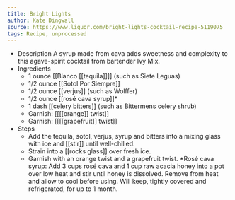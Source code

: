 ```yaml
---
title: Bright Lights
author: Kate Dingwall
source: https://www.liquor.com/bright-lights-cocktail-recipe-5119075
tags: Recipe, unprocessed
---
```


- Description
  A syrup made from cava adds sweetness and complexity to this agave-spirit cocktail from bartender Ivy Mix.
- Ingredients
	- 1 ounce [[Blanco [[tequila]]]] (such as Siete Leguas)
	- 1/2 ounce [[Sotol Por Siempre]]
	- 1/2 ounce [[verjus]] (such as Wolffer)
	- 1/2 ounce [[rosé cava syrup]]*
	- 1 dash [[celery bitters]] (such as Bittermens celery shrub)
	- Garnish: [[[[orange]] twist]]
	- Garnish: [[[[grapefruit]] twist]]
- Steps
	- Add the tequila, sotol, verjus, syrup and bitters into a mixing glass with ice and [[stir]] until well-chilled.
	- Strain into a [[rocks glass]] over fresh ice.
	- Garnish with an orange twist and a grapefruit twist. *Rosé cava syrup: Add 3 cups rosé cava and 1 cup raw acacia honey into a pot over low heat and stir until honey is dissolved. Remove from heat and allow to cool before using. Will keep, tightly covered and refrigerated, for up to 1 month.